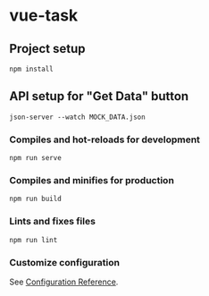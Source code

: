 # vue-task

## Project setup
```
npm install
```

## API setup for "Get Data" button
```
json-server --watch MOCK_DATA.json
```

### Compiles and hot-reloads for development
```
npm run serve
```

### Compiles and minifies for production
```
npm run build
```

### Lints and fixes files
```
npm run lint
```

### Customize configuration
See [Configuration Reference](https://cli.vuejs.org/config/).
